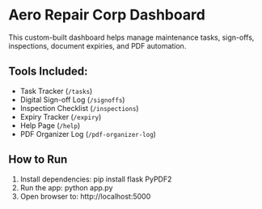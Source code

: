 # Aero Repair Corp Dashboard

This custom-built dashboard helps manage maintenance tasks, sign-offs, inspections, document expiries, and PDF automation.

## Tools Included:
- Task Tracker (`/tasks`)
- Digital Sign-off Log (`/signoffs`)
- Inspection Checklist (`/inspections`)
- Expiry Tracker (`/expiry`)
- Help Page (`/help`)
- PDF Organizer Log (`/pdf-organizer-log`)

## How to Run
1. Install dependencies:
   pip install flask PyPDF2
2. Run the app:
   python app.py
3. Open browser to:
   http://localhost:5000
